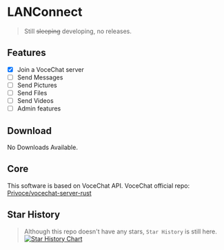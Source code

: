 # LANConnect
> Still ~~sleeping~~ developing, no releases.
## Features
- [X] Join a VoceChat server  
- [ ] Send Messages  
- [ ] Send Pictures  
- [ ] Send Files  
- [ ] Send Videos  
- [ ] Admin features
## Download
 No Downloads Available.
## Core
This software is based on VoceChat API.
VoceChat official repo:
[Privoce/vocechat-server-rust](https://github.com/Privoce/vocechat-server-rust)
## Star History
> Although this repo doesn't have any stars, `Star History` is still here.
[![Star History Chart](https://api.star-history.com/svg?repos=zsr-lukezhang/LANConnect&type=Date)](https://star-history.com/#zsr-lukezhang/LANConnect&Date)
